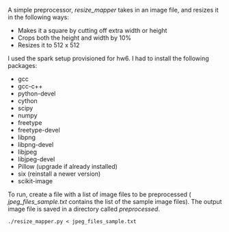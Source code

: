 A simple preprocessor, *resize_mapper* takes in an image file, and resizes it in the following ways:

- Makes it a square by cutting off extra width or height
- Crops both the height and width by 10% 
- Resizes it to 512 x 512

I used the spark setup provisioned for hw6. I had to install the following packages:
- gcc
- gcc-c++
- python-devel
- cython
- scipy
- numpy
- freetype
- freetype-devel
- libpng
- libpng-devel
- libjpeg
- libjpeg-devel
- Pillow (upgrade if already installed)
- six (reinstall a newer version)
- scikit-image

To run, create a file with a list of image files to be preprocessed ( *jpeg_files_sample.txt* contains the list of the sample image files). The output image file is saved in a directory called *preprocessed*.

`./resize_mapper.py < jpeg_files_sample.txt`

